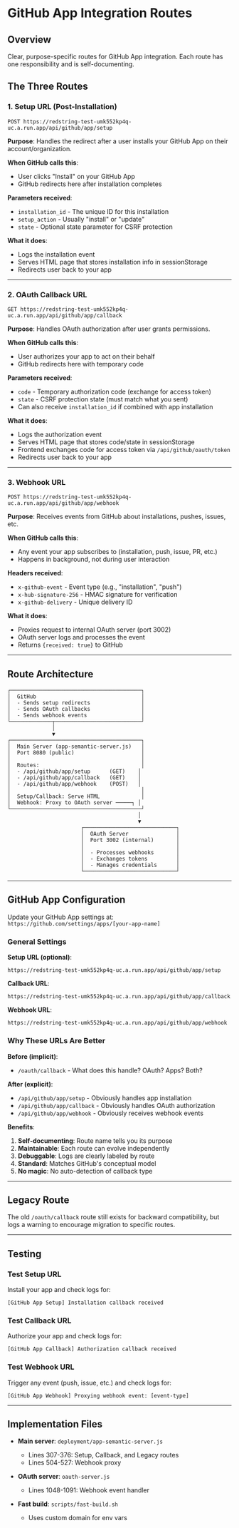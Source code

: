 # GitHub App Integration Routes

## Overview

Clear, purpose-specific routes for GitHub App integration. Each route has one responsibility and is self-documenting.

## The Three Routes

### 1. Setup URL (Post-Installation)
```
POST https://redstring-test-umk552kp4q-uc.a.run.app/api/github/app/setup
```

**Purpose**: Handles the redirect after a user installs your GitHub App on their account/organization.

**When GitHub calls this**:
- User clicks "Install" on your GitHub App
- GitHub redirects here after installation completes

**Parameters received**:
- `installation_id` - The unique ID for this installation
- `setup_action` - Usually "install" or "update"
- `state` - Optional state parameter for CSRF protection

**What it does**:
- Logs the installation event
- Serves HTML page that stores installation info in sessionStorage
- Redirects user back to your app

---

### 2. OAuth Callback URL
```
GET https://redstring-test-umk552kp4q-uc.a.run.app/api/github/app/callback
```

**Purpose**: Handles OAuth authorization after user grants permissions.

**When GitHub calls this**:
- User authorizes your app to act on their behalf
- GitHub redirects here with temporary code

**Parameters received**:
- `code` - Temporary authorization code (exchange for access token)
- `state` - CSRF protection state (must match what you sent)
- Can also receive `installation_id` if combined with app installation

**What it does**:
- Logs the authorization event
- Serves HTML page that stores code/state in sessionStorage
- Frontend exchanges code for access token via `/api/github/oauth/token`
- Redirects user back to your app

---

### 3. Webhook URL
```
POST https://redstring-test-umk552kp4q-uc.a.run.app/api/github/app/webhook
```

**Purpose**: Receives events from GitHub about installations, pushes, issues, etc.

**When GitHub calls this**:
- Any event your app subscribes to (installation, push, issue, PR, etc.)
- Happens in background, not during user interaction

**Headers received**:
- `x-github-event` - Event type (e.g., "installation", "push")
- `x-hub-signature-256` - HMAC signature for verification
- `x-github-delivery` - Unique delivery ID

**What it does**:
- Proxies request to internal OAuth server (port 3002)
- OAuth server logs and processes the event
- Returns `{received: true}` to GitHub

---

## Route Architecture

```
┌─────────────────────────────────────────┐
│  GitHub                                 │
│  - Sends setup redirects                │
│  - Sends OAuth callbacks                │
│  - Sends webhook events                 │
└─────────────┬───────────────────────────┘
              │
              ▼
┌─────────────────────────────────────────┐
│  Main Server (app-semantic-server.js)   │
│  Port 8080 (public)                     │
│                                         │
│  Routes:                                │
│  - /api/github/app/setup      (GET)    │
│  - /api/github/app/callback   (GET)    │
│  - /api/github/app/webhook    (POST)   │
│                                         │
│  Setup/Callback: Serve HTML             │
│  Webhook: Proxy to OAuth server ─────┐ │
└─────────────────────────────────────────┘
                                         │
                                         ▼
                       ┌─────────────────────────────┐
                       │  OAuth Server               │
                       │  Port 3002 (internal)       │
                       │                             │
                       │  - Processes webhooks       │
                       │  - Exchanges tokens         │
                       │  - Manages credentials      │
                       └─────────────────────────────┘
```

---

## GitHub App Configuration

Update your GitHub App settings at:
`https://github.com/settings/apps/[your-app-name]`

### General Settings

**Setup URL (optional)**:
```
https://redstring-test-umk552kp4q-uc.a.run.app/api/github/app/setup
```

**Callback URL**:
```
https://redstring-test-umk552kp4q-uc.a.run.app/api/github/app/callback
```

**Webhook URL**:
```
https://redstring-test-umk552kp4q-uc.a.run.app/api/github/app/webhook
```

### Why These URLs Are Better

**Before (implicit)**:
- `/oauth/callback` - What does this handle? OAuth? Apps? Both?

**After (explicit)**:
- `/api/github/app/setup` - Obviously handles app installation
- `/api/github/app/callback` - Obviously handles OAuth authorization  
- `/api/github/app/webhook` - Obviously receives webhook events

**Benefits**:
1. **Self-documenting**: Route name tells you its purpose
2. **Maintainable**: Each route can evolve independently
3. **Debuggable**: Logs are clearly labeled by route
4. **Standard**: Matches GitHub's conceptual model
5. **No magic**: No auto-detection of callback type

---

## Legacy Route

The old `/oauth/callback` route still exists for backward compatibility, but logs a warning to encourage migration to specific routes.

---

## Testing

### Test Setup URL
Install your app and check logs for:
```
[GitHub App Setup] Installation callback received
```

### Test Callback URL
Authorize your app and check logs for:
```
[GitHub App Callback] Authorization callback received
```

### Test Webhook URL
Trigger any event (push, issue, etc.) and check logs for:
```
[GitHub App Webhook] Proxying webhook event: [event-type]
```

---

## Implementation Files

- **Main server**: `deployment/app-semantic-server.js`
  - Lines 307-376: Setup, Callback, and Legacy routes
  - Lines 504-527: Webhook proxy

- **OAuth server**: `oauth-server.js`
  - Lines 1048-1091: Webhook event handler

- **Fast build**: `scripts/fast-build.sh`
  - Uses custom domain for env vars
